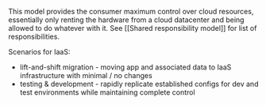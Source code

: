 This model provides the consumer maximum control over cloud resources, essentially only renting the hardware from a cloud datacenter and being allowed to do whatever with it. See [[Shared responsibility model]] for list of responsibilities.

Scenarios for IaaS:
- lift-and-shift migration - moving app and associated data to IaaS infrastructure with minimal / no changes
- testing & development - rapidly replicate established configs for dev and test environments while maintaining complete control